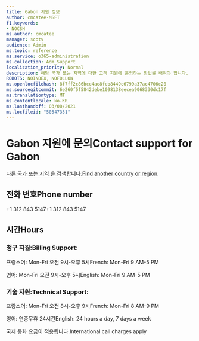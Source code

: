 ```yaml
---
title: Gabon 지원 정보
author: cmcatee-MSFT
f1.keywords:
- NOCSH
ms.author: cmcatee
manager: scotv
audience: Admin
ms.topic: reference
ms.service: o365-administration
ms.collection: Adm_Support
localization_priority: Normal
description: 해당 국가 또는 지역에 대한 고객 지원에 문의하는 방법을 배워야 합니다.
ROBOTS: NOINDEX, NOFOLLOW
ms.openlocfilehash: 8f7ff2c86bce4ae8feb8449c6799a37ac4706c20
ms.sourcegitcommit: 6e260f5f5842debe1098138eecea9068330dc17f
ms.translationtype: MT
ms.contentlocale: ko-KR
ms.lasthandoff: 03/08/2021
ms.locfileid: "50547351"
---
```

# <a name="contact-support-for-gabon"></a><span data-ttu-id="a706f-103">Gabon 지원에 문의</span><span class="sxs-lookup"><span data-stu-id="a706f-103">Contact support for Gabon</span></span>

<span data-ttu-id="a706f-104">[다른 국가 또는 지역 을 검색합니다.](../contact-support-for-business-products.md)</span><span class="sxs-lookup"><span data-stu-id="a706f-104">[Find another country or region](../contact-support-for-business-products.md).</span></span>

## <a name="phone-number"></a><span data-ttu-id="a706f-105">전화 번호</span><span class="sxs-lookup"><span data-stu-id="a706f-105">Phone number</span></span>
<span data-ttu-id="a706f-106">+1 312 843 5147</span><span class="sxs-lookup"><span data-stu-id="a706f-106">+1 312 843 5147</span></span>

## <a name="hours"></a><span data-ttu-id="a706f-107">시간</span><span class="sxs-lookup"><span data-stu-id="a706f-107">Hours</span></span>
### <a name="billing-support"></a><span data-ttu-id="a706f-108">청구 지원:</span><span class="sxs-lookup"><span data-stu-id="a706f-108">Billing Support:</span></span>

<span data-ttu-id="a706f-109">프랑스어: Mon-Fri 오전 9시-오후 5시</span><span class="sxs-lookup"><span data-stu-id="a706f-109">French: Mon-Fri 9 AM-5 PM</span></span>

<span data-ttu-id="a706f-110">영어: Mon-Fri 오전 9시-오후 5시</span><span class="sxs-lookup"><span data-stu-id="a706f-110">English: Mon-Fri 9 AM-5 PM</span></span>

### <a name="technical-support"></a><span data-ttu-id="a706f-111">기술 지원:</span><span class="sxs-lookup"><span data-stu-id="a706f-111">Technical Support:</span></span>

<span data-ttu-id="a706f-112">프랑스어: Mon-Fri 오전 8시-오후 9시</span><span class="sxs-lookup"><span data-stu-id="a706f-112">French: Mon-Fri 8 AM-9 PM</span></span>

<span data-ttu-id="a706f-113">영어: 연중무휴 24시간</span><span class="sxs-lookup"><span data-stu-id="a706f-113">English: 24 hours a day, 7 days a week</span></span>

<span data-ttu-id="a706f-114">국제 통화 요금이 적용됩니다.</span><span class="sxs-lookup"><span data-stu-id="a706f-114">International call charges apply</span></span>
